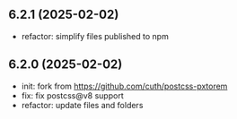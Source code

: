 ## 6.2.1 (2025-02-02)

- refactor: simplify files published to npm

## 6.2.0 (2025-02-02)

- init: fork from https://github.com/cuth/postcss-pxtorem
- fix: fix postcss@v8 support
- refactor: update files and folders
